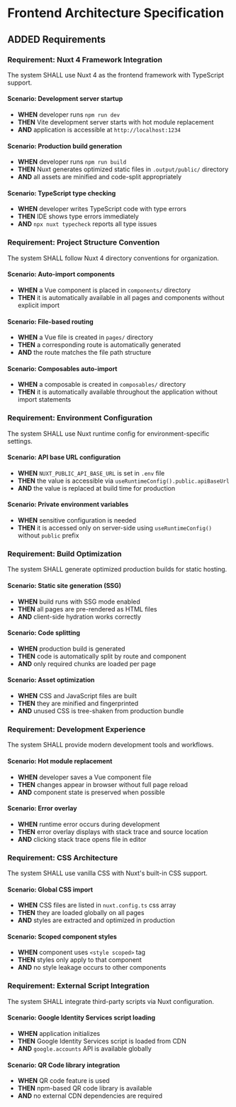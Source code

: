 # Frontend Architecture Specification

## ADDED Requirements

### Requirement: Nuxt 4 Framework Integration
The system SHALL use Nuxt 4 as the frontend framework with TypeScript support.

#### Scenario: Development server startup
- **WHEN** developer runs `npm run dev`
- **THEN** Vite development server starts with hot module replacement
- **AND** application is accessible at `http://localhost:1234`

#### Scenario: Production build generation
- **WHEN** developer runs `npm run build`
- **THEN** Nuxt generates optimized static files in `.output/public/` directory
- **AND** all assets are minified and code-split appropriately

#### Scenario: TypeScript type checking
- **WHEN** developer writes TypeScript code with type errors
- **THEN** IDE shows type errors immediately
- **AND** `npx nuxt typecheck` reports all type issues

### Requirement: Project Structure Convention
The system SHALL follow Nuxt 4 directory conventions for organization.

#### Scenario: Auto-import components
- **WHEN** a Vue component is placed in `components/` directory
- **THEN** it is automatically available in all pages and components without explicit import

#### Scenario: File-based routing
- **WHEN** a Vue file is created in `pages/` directory
- **THEN** a corresponding route is automatically generated
- **AND** the route matches the file path structure

#### Scenario: Composables auto-import
- **WHEN** a composable is created in `composables/` directory
- **THEN** it is automatically available throughout the application without import statements

### Requirement: Environment Configuration
The system SHALL use Nuxt runtime config for environment-specific settings.

#### Scenario: API base URL configuration
- **WHEN** `NUXT_PUBLIC_API_BASE_URL` is set in `.env` file
- **THEN** the value is accessible via `useRuntimeConfig().public.apiBaseUrl`
- **AND** the value is replaced at build time for production

#### Scenario: Private environment variables
- **WHEN** sensitive configuration is needed
- **THEN** it is accessed only on server-side using `useRuntimeConfig()` without `public` prefix

### Requirement: Build Optimization
The system SHALL generate optimized production builds for static hosting.

#### Scenario: Static site generation (SSG)
- **WHEN** build runs with SSG mode enabled
- **THEN** all pages are pre-rendered as HTML files
- **AND** client-side hydration works correctly

#### Scenario: Code splitting
- **WHEN** production build is generated
- **THEN** code is automatically split by route and component
- **AND** only required chunks are loaded per page

#### Scenario: Asset optimization
- **WHEN** CSS and JavaScript files are built
- **THEN** they are minified and fingerprinted
- **AND** unused CSS is tree-shaken from production bundle

### Requirement: Development Experience
The system SHALL provide modern development tools and workflows.

#### Scenario: Hot module replacement
- **WHEN** developer saves a Vue component file
- **THEN** changes appear in browser without full page reload
- **AND** component state is preserved when possible

#### Scenario: Error overlay
- **WHEN** runtime error occurs during development
- **THEN** error overlay displays with stack trace and source location
- **AND** clicking stack trace opens file in editor

### Requirement: CSS Architecture
The system SHALL use vanilla CSS with Nuxt's built-in CSS support.

#### Scenario: Global CSS import
- **WHEN** CSS files are listed in `nuxt.config.ts` css array
- **THEN** they are loaded globally on all pages
- **AND** styles are extracted and optimized in production

#### Scenario: Scoped component styles
- **WHEN** component uses `<style scoped>` tag
- **THEN** styles only apply to that component
- **AND** no style leakage occurs to other components

### Requirement: External Script Integration
The system SHALL integrate third-party scripts via Nuxt configuration.

#### Scenario: Google Identity Services script loading
- **WHEN** application initializes
- **THEN** Google Identity Services script is loaded from CDN
- **AND** `google.accounts` API is available globally

#### Scenario: QR Code library integration
- **WHEN** QR code feature is used
- **THEN** npm-based QR code library is available
- **AND** no external CDN dependencies are required
